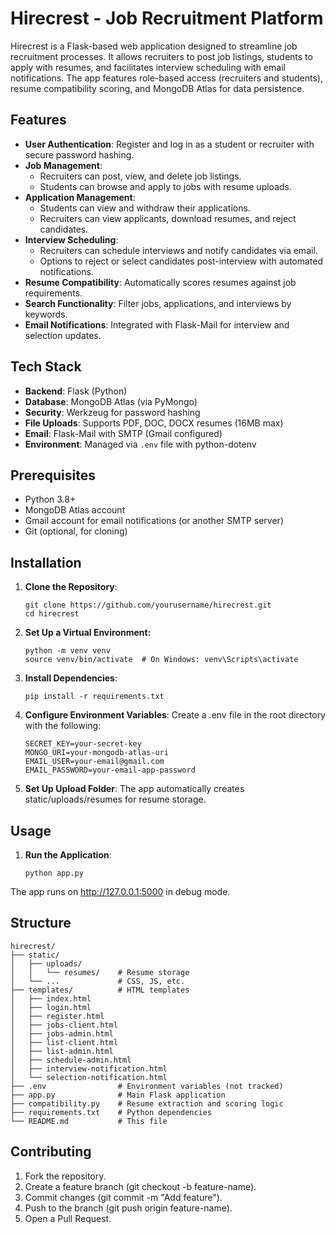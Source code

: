 # Hirecrest - Job Recruitment Platform

Hirecrest is a Flask-based web application designed to streamline job recruitment processes. It allows recruiters to post job listings, students to apply with resumes, and facilitates interview scheduling with email notifications. The app features role-based access (recruiters and students), resume compatibility scoring, and MongoDB Atlas for data persistence.

## Features

- **User Authentication**: Register and log in as a student or recruiter with secure password hashing.
- **Job Management**:
  - Recruiters can post, view, and delete job listings.
  - Students can browse and apply to jobs with resume uploads.
- **Application Management**:
  - Students can view and withdraw their applications.
  - Recruiters can view applicants, download resumes, and reject candidates.
- **Interview Scheduling**:
  - Recruiters can schedule interviews and notify candidates via email.
  - Options to reject or select candidates post-interview with automated notifications.
- **Resume Compatibility**: Automatically scores resumes against job requirements.
- **Search Functionality**: Filter jobs, applications, and interviews by keywords.
- **Email Notifications**: Integrated with Flask-Mail for interview and selection updates.

## Tech Stack

- **Backend**: Flask (Python)
- **Database**: MongoDB Atlas (via PyMongo)
- **Security**: Werkzeug for password hashing
- **File Uploads**: Supports PDF, DOC, DOCX resumes (16MB max)
- **Email**: Flask-Mail with SMTP (Gmail configured)
- **Environment**: Managed via `.env` file with python-dotenv

## Prerequisites

- Python 3.8+
- MongoDB Atlas account
- Gmail account for email notifications (or another SMTP server)
- Git (optional, for cloning)

## Installation

1. **Clone the Repository**:
   ```
   git clone https://github.com/yourusername/hirecrest.git
   cd hirecrest
2. **Set Up a Virtual Environment:**
   ```
   python -m venv venv
   source venv/bin/activate  # On Windows: venv\Scripts\activate
3. **Install Dependencies**:
   ```
   pip install -r requirements.txt
4. **Configure Environment Variables**:
   Create a .env file in the root directory with the following:
   ```
   SECRET_KEY=your-secret-key
   MONGO_URI=your-mongodb-atlas-uri
   EMAIL_USER=your-email@gmail.com
   EMAIL_PASSWORD=your-email-app-password
5. **Set Up Upload Folder**:
   The app automatically creates static/uploads/resumes for resume storage.


## Usage

1. **Run the Application**:
   ```
   python app.py
  The app runs on http://127.0.0.1:5000 in debug mode.

## Structure

```
hirecrest/
├── static/
│   ├── uploads/
│   │   └── resumes/    # Resume storage
│   └── ...             # CSS, JS, etc.
├── templates/          # HTML templates
│   ├── index.html
│   ├── login.html
│   ├── register.html
│   ├── jobs-client.html
│   ├── jobs-admin.html
│   ├── list-client.html
│   ├── list-admin.html
│   ├── schedule-admin.html
│   ├── interview-notification.html
│   └── selection-notification.html
├── .env                # Environment variables (not tracked)
├── app.py              # Main Flask application
├── compatibility.py    # Resume extraction and scoring logic
├── requirements.txt    # Python dependencies
└── README.md           # This file
```

## Contributing

1. Fork the repository.
2. Create a feature branch (git checkout -b feature-name).
3. Commit changes (git commit -m "Add feature").
4. Push to the branch (git push origin feature-name).
5. Open a Pull Request.

